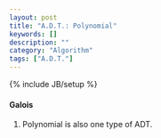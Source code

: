 ```yaml
---
layout: post
title: "A.D.T.: Polynomial"
keywords: []
description: ""
category: "Algorithm"
tags: ["A.D.T."]
---
```

{% include JB/setup %}




#### Galois
1. Polynomial is also one type of ADT.
